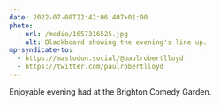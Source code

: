 ```yaml
---
date: 2022-07-08T22:42:06.407+01:00
photo:
  - url: /media/1657316525.jpg
    alt: Blackboard showing the evening's line up.
mp-syndicate-to:
  - https://mastodon.social/@paulrobertlloyd
  - https://twitter.com/paulrobertlloyd
---
```

Enjoyable evening had at the Brighton Comedy Garden.
